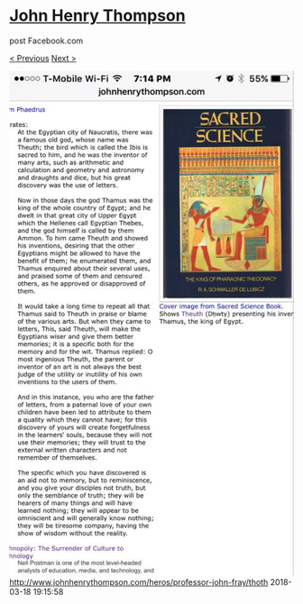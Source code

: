 # [John Henry Thompson](../README.md)
post Facebook.com

[< Previous](2018-07-29-1.md) [Next >](2018-03-06-1.md)

[![](../media/2018-03-18/Timeline-Photos-http-www-johnhenrythompson-com-heros-professor-j.jpg)](../README.md)
http://www.johnhenrythompson.com/heros/professor-john-fray/thoth
2018-03-18 19:15:58